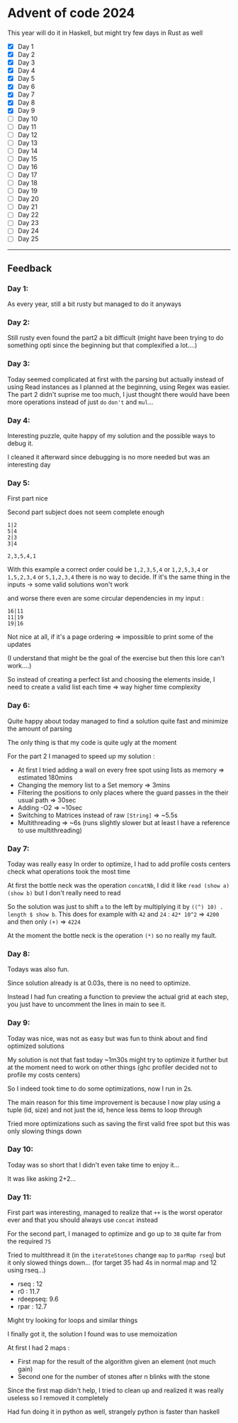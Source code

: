 # Advent of code 2024

This year will do it in Haskell, but might try few days in Rust as well

- [x] Day 1
- [x] Day 2
- [x] Day 3
- [x] Day 4
- [x] Day 5
- [x] Day 6
- [x] Day 7
- [x] Day 8
- [x] Day 9
- [ ] Day 10
- [ ] Day 11
- [ ] Day 12
- [ ] Day 13
- [ ] Day 14
- [ ] Day 15
- [ ] Day 16
- [ ] Day 17
- [ ] Day 18
- [ ] Day 19
- [ ] Day 20
- [ ] Day 21
- [ ] Day 22
- [ ] Day 23
- [ ] Day 24
- [ ] Day 25

---

## Feedback

### Day 1:

As every year, still a bit rusty but managed to do it anyways

### Day 2:

Still rusty even found the part2 a bit difficult (might have been trying to do something opti since the beginning but that complexified a lot....)

### Day 3:

Today seemed complicated at first with the parsing but actually instead of using Read instances as I planned at the beginning, using Regex was easier.
The part 2 didn't suprise me too much, I just thought there would have been more operations instead of just `do` `don't` and `mul`...

### Day 4:

Interesting puzzle, quite happy of my solution and the possible ways to debug it.

I cleaned it afterward since debugging is no more needed but was an interesting day

### Day 5:

First part nice

Second part subject does not seem complete enough
```
1|2
5|4
2|3
3|4

2,3,5,4,1
```
With this example a correct order could be
`1,2,3,5,4` or `1,2,5,3,4` or `1,5,2,3,4` or `5,1,2,3,4`
there is no way to decide. If it's the same thing in the inputs -> some valid solutions won't work

and worse there even are some circular dependencies in my input :
```
16|11
11|19
19|16
```
Not nice at all, if it's a page ordering => impossible to print some of the updates

(I understand that might be the goal of the exercise but then this lore can't work....)

So instead of creating a perfect list and choosing the elements inside, I need to create a valid list each time => way higher time complexity

### Day 6:

Quite happy about today managed to find a solution quite fast and minimize the amount of parsing

The only thing is that my code is quite ugly at the moment

For the part 2 I managed to speed up my solution :
- At first I tried adding a wall on every free spot using lists as memory => estimated 180mins
- Changing the memory list to a Set memory => 3mins
- Filtering the positions to only places where the guard passes in the their usual path => 30sec
- Adding -O2 => ~10sec
- Switching to Matrices instead of raw `[String]` => ~5.5s
- Multithreading => ~6s (runs slightly slower but at least I have a reference to use multithreading)

### Day 7:

Today was really easy
In order to optimize, I had to add profile costs centers check what operations took the most time

At first the bottle neck was the operation `concatNb`, I did it like `read (show a) (show b)` but I don't really need to read

So the solution was just to shift `a` to the left by multiplying it by `((^) 10) . length $ show b`. This does for example with `42` and `24` : `42* 10^2` => `4200` and then only `(+)` => `4224`

At the moment the bottle neck is the operation `(*)` so no really my fault.

### Day 8:

Todays was also fun.

Since solution already is at 0.03s, there is no need to optimize.

Instead I had fun creating a function to preview the actual grid at each step, you just have to uncomment the lines in main to see it.

### Day 9:

Today was nice, was not as easy but was fun to think about and find optimized solutions

My solution is not that fast today ~1m30s might try to optimize it further but at the moment need to work on other things
(ghc profiler decided not to profile my costs centers)

So I indeed took time to do some optimizations, now I run in 2s.

The main reason for this time improvement is because I now play using a tuple (id, size) and not just the id, hence less items to loop through

Tried more optimizations such as saving the first valid free spot but this was only slowing things down

### Day 10:

Today was so short that I didn't even take time to enjoy it...

It was like asking 2+2...

### Day 11:

First part was interesting, managed to realize that `++` is the worst operator ever and that you should always use `concat` instead

For the second part, I managed to optimize and go up to `38` quite far from the required `75`

Tried to multithread it (in the `iterateStones` change `map` to `parMap rseq`) but it only slowed things down...
(for target 35 had 4s in normal map and 12 using rseq...)

- rseq : 12
- r0 : 11.7
- rdeepseq: 9.6
- rpar : 12.7

Might try looking for loops and similar things

I finally got it, the solution I found was to use memoization

At first I had 2 maps :
- First map for the result of the algorithm given an element (not much gain)
- Second one for the number of stones after n blinks with the stone

Since the first map didn't help, I tried to clean up and realized it was really useless so I removed it completely

Had fun doing it in python as well, strangely python is faster than haskell
